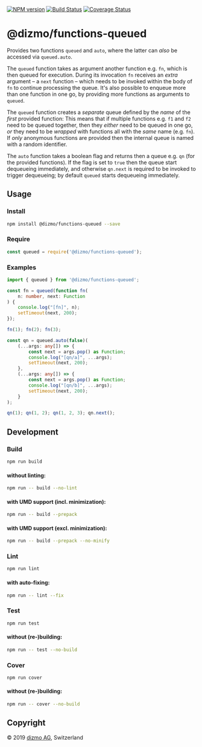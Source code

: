 [![NPM version](https://badge.fury.io/js/%40dizmo%2Ffunctions-queued.svg)](https://npmjs.org/package/@dizmo/functions-queued)
[![Build Status](https://travis-ci.org/dizmo/functions-queued.svg?branch=master)](https://travis-ci.org/dizmo/functions-queued)
[![Coverage Status](https://coveralls.io/repos/github/dizmo/functions-queued/badge.svg?branch=master)](https://coveralls.io/github/dizmo/functions-queued?branch=master)

# @dizmo/functions-queued

Provides two functions `queued` and `auto`, where the latter can *also* be accessed via `queued.auto`.

The `queued` function takes as argument another function e.g. `fn`, which is then queued for execution. During its invocation `fn` receives an *extra* argument &ndash; a `next` function &ndash; which needs to be invoked within the body of `fn` to continue processing the queue. It's also possible to enqueue more than one function in one go, by providing more functions as arguments to `queued`.

The `queued` function creates a *separate* queue defined by the *name* of the *first* provided function: This means that if multiple functions e.g. `f1` and `f2` need to be queued together, then they *either* need to be queued in one go, *or* they need to be *wrapped* with functions all with the *same* name (e.g. `fn`). If *only* anonymous functions are provided then the internal queue is named with a random identifier.

The `auto` function takes a boolean flag and returns then a queue e.g. `qn` (for the provided functions). If the flag is set to `true` then the queue start dequeueing immediately, and otherwise `qn.next` is required to be invoked to trigger dequeueing; by default `queued` starts dequeueing immediately.

## Usage

### Install

```sh
npm install @dizmo/functions-queued --save
```

### Require

```javascript
const queued = require('@dizmo/functions-queued');
```

### Examples

```typescript
import { queued } from '@dizmo/functions-queued';
```

```typescript
const fn = queued(function fn(
    n: number, next: Function
) {
    console.log("[fn]", n);
    setTimeout(next, 200);
});
```

```typescript
fn(1); fn(2); fn(3);
```

```typescript
const qn = queued.auto(false)(
    (...args: any[]) => {
        const next = args.pop() as Function;
        console.log("[qn/a]", ...args);
        setTimeout(next, 200);
    },
    (...args: any[]) => {
        const next = args.pop() as Function;
        console.log("[qn/b]", ...args);
        setTimeout(next, 200);
    }
);
```

```typescript
qn(1); qn(1, 2); qn(1, 2, 3); qn.next();
```

## Development

### Build

```sh
npm run build
```

#### without linting:

```sh
npm run -- build --no-lint
```

#### with UMD support (incl. minimization):

```sh
npm run -- build --prepack
```

#### with UMD support (excl. minimization):

```sh
npm run -- build --prepack --no-minify
```

### Lint

```sh
npm run lint
```

#### with auto-fixing:

```sh
npm run -- lint --fix
```

### Test

```sh
npm run test
```

#### without (re-)building:

```sh
npm run -- test --no-build
```

### Cover

```sh
npm run cover
```

#### without (re-)building:

```sh
npm run -- cover --no-build
```

## Copyright

 © 2019 [dizmo AG](http://dizmo.com/), Switzerland
